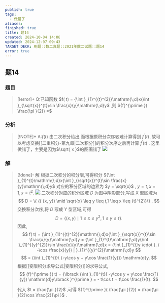 ```yaml
---
publish: true
tags:
  - 做错了
aliases: 
finished: true
title: 题14
created: 2024-10-04 14:06
updated: 2024-12-07 09:43
TARGET DECK: 刷题::数二真题::2021年数二试题::题14
error: true
---
```

## 题14
### 题目
> [!error]+
> Q:已知函数 $f( t) = {\int }_{1}^{{t}^{2}}\mathrm{\;d}x{\int }_{\sqrt{x}}^{t}\sin \frac{x}{y}\mathrm{\;d}y$ ,则 ${f}^{\prime }( \frac{\pi }{2}) =$
### 分析
> [!NOTE]+
> A:$f( t)$ 由二次积分给出,而根据原积分次序较难计算得到 ${f}^{\prime }( t)$ ,故可以考虑交换[[二重积分-第九章|二次积分]]的积分次序之后再计算 ${f}^{\prime }( t)$ .
> 这里做错了，主要是因为$\sqrt{ x }$的图画错了
> ![](https://img.hwenyi.live/202412071741495.webp)
### 解
> [!done]-
> 解 根据二次积分的积分限,可得积分 ${\int }_{1}^{t}\mathrm{\;d}x{\int }_{\sqrt{x}}^{t}\sin \frac{x}{y}\mathrm{\;d}y$ 对应的积分区域的边界为 $y = \sqrt{x}$ , $y = t, x = 1, x = {t}^{2}.$
> ![](https://img.hwenyi.live/202409302017995.webp)
> 二次积分对应的积分区域 $D$ 为图中阴影部分,写成 $\mathrm{X}$ 型区域为
> $$
> D = \{ {( {x, y}) \mid \sqrt{x} \leq y \leq t,1 \leq x \leq {t}^{2}}\} .
> $$
> 交换积分次序,将 $D$ 写成 $\mathrm{Y}$ 型区域,可得
> $$
> D = \{ {( {x, y}) \mid 1 \leq x \leq {y}^{2},1 \leq y \leq t}\} .
> $$
> 因此,
> $$
> f( t) = {\int }_{1}^{{t}^{2}}\mathrm{\;d}x{\int }_{\sqrt{x}}^{t}\sin \frac{x}{y}\mathrm{\;d}y = {\int }_{1}^{t}\mathrm{\;d}y{\int }_{1}^{{y}^{2}}\sin \frac{x}{y}\mathrm{\;d}x = {\int }_{1}^{t}y \cdot {. ( -\cos \frac{x}{y}) | }_{1}^{{y}^{2}}\mathrm{\;d}y
> $$
> $$
> = {\int }_{1}^{t}( {-y\cos y + y\cos \frac{1}{y}}) \mathrm{d}y.
> $$
> 根据[[变限积分求导公式|变限积分]]的求导公式,
> $$
> {f}^{\prime }( t) = {\lbrack {\int }_{1}^{t}( -y\cos y + y\cos \frac{1}{y}) \mathrm{d}y\rbrack }^{\prime } = - t\cos t + t\cos \frac{1}{t}.
> $$
> 
> 代入 $t = \frac{\pi }{2}$ ,可得 ${f}^{\prime }( \frac{\pi }{2}) = \frac{\pi }{2}\cos \frac{2}{\pi }$ .